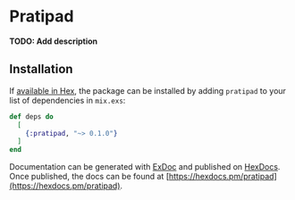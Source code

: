 # Pratipad

**TODO: Add description**

## Installation

If [available in Hex](https://hex.pm/docs/publish), the package can be installed
by adding `pratipad` to your list of dependencies in `mix.exs`:

```elixir
def deps do
  [
    {:pratipad, "~> 0.1.0"}
  ]
end
```

Documentation can be generated with [ExDoc](https://github.com/elixir-lang/ex_doc)
and published on [HexDocs](https://hexdocs.pm). Once published, the docs can
be found at [https://hexdocs.pm/pratipad](https://hexdocs.pm/pratipad).

